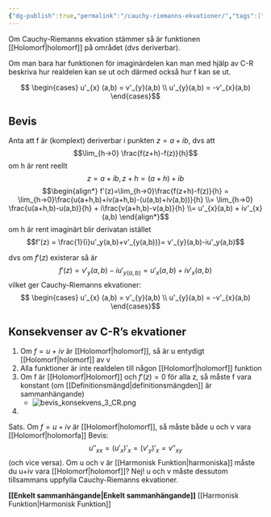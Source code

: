 ```yaml
---
{"dg-publish":true,"permalink":"/cauchy-riemanns-ekvationer/","tags":["funktionsteori"]}
---
```


Om Cauchy-Riemanns ekvation stämmer så är funktionen [[Holomorf\|holomorf]] på området (dvs deriverbar).

Om man bara har funktionen för imaginärdelen kan man med hjälp av C-R beskriva hur realdelen kan se ut och därmed också hur f kan se ut. 

$$ \begin{cases} u'_{x} (a,b) =  v'_{y}(a,b) \\  u'_{y}(a,b) = -v'_{x}(a,b)
\end{cases}$$


## Bevis
Anta att f är (komplext) deriverbar i punkten $z=a+ib$, dvs att 
$$\lim_{h→0} \frac{f(z+h)-f(z)}{h}$$
om h är rent reellt
$$z = a+ib, z+h = (a+h)+ib$$
$$\begin{align*}
f'(z)=\lim_{h→0}\frac{f(z+h)-f(z)}{h} = \lim_{h→0}\frac{u(a+h,b)+iv(a+h,b)-(u(a,b)+iv(a,b))}{h} \\= \lim_{h→0} \frac{u(a+h,b)-u(a,b)}{h} + i\frac{v(a+h,b)-v(a,b)}{h} \\= u'_{x}(a,b) + iv'_{x}(a,b)
\end{align*}$$
om h är rent imaginärt blir derivatan istället
$$f'(z) = \frac{1}{i}u'_y(a,b)+v'_{y(a,b))}= v'_{y}(a,b)-iu'_y(a,b)$$

dvs om $f'(z)$ existerar så är 
$$f'(z) =  v'_{y}(a,b)-iu'_{y(a,b)} = u'_{x}(a,b) + iv'_{x}(a,b)$$
vilket ger Cauchy-Riemanns ekvationer:
$$ \begin{cases} u'_{x} (a,b) =  v'_{y}(a,b) \\  u'_{y}(a,b) = -v'_{x}(a,b)
\end{cases}$$


## Konsekvenser av C-R’s ekvationer
1. Om $f=u+iv$ är [[Holomorf\|holomorf]], så är u entydigt [[Holomorf\|holomorf]] av v
2. Alla funktioner är inte realdelen till någon [[Holomorf\|holomorf]] funktion
3. Om f är [[Holomorf\|Holomorf]] och $f'(z) = 0$ för alla z, så måste f vara konstant (om [[Definitionsmängd\|definitionsmängden]] är sammanhängande)
	* ![bevis_konsekvens_3_CR.png](/img/user/images/bevis_konsekvens_3_CR.png)
4. 

Sats. Om $f=u+iv$ är [[Holomorf\|holomorf]], så måste både u och v vara [[Holomorf\|holomorfa]]
Bevis: $$u''_{xx}=(u'_x)'_{x}=(v'_y)'_{x}= v''_{xy}$$
(och vice versa). Om u och v är [[Harmonisk Funktion\|harmoniska]] måste du u+iv vara [[Holomorf\|holomorf]]? Nej! u och v måste dessutom tillsammans uppfylla Cauchy-Riemanns ekvationer.

**[[Enkelt sammanhängande\|Enkelt sammanhängande]]**
[[Harmonisk Funktion\|Harmonisk Funktion]]

